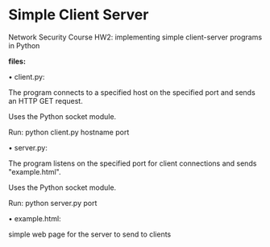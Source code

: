 # Simple Client Server

Network Security Course HW2: implementing simple client-server programs in Python

**files:**

• client.py:  

The program connects to a specified host on the specified port and sends an HTTP GET request.

Uses the Python socket module.

Run: python client.py hostname port


• server.py: 

The program listens on the specified port for client connections and sends "example.html".

Uses the Python socket module.

Run: python server.py port


• example.html:

simple web page for the server to send to clients

